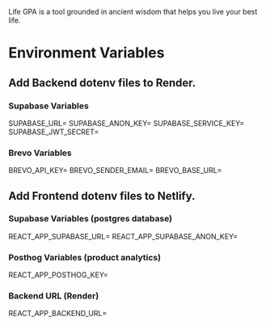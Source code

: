 Life GPA is a tool grounded in ancient wisdom that helps you live your best life.

# Environment Variables

## Add Backend dotenv files to Render.
### Supabase Variables
SUPABASE_URL=
SUPABASE_ANON_KEY=
SUPABASE_SERVICE_KEY=
SUPABASE_JWT_SECRET=

### Brevo Variables
BREVO_API_KEY=
BREVO_SENDER_EMAIL=
BREVO_BASE_URL=

## Add Frontend dotenv files to Netlify.
### Supabase Variables (postgres database)
REACT_APP_SUPABASE_URL=
REACT_APP_SUPABASE_ANON_KEY=

### Posthog Variables (product analytics)
REACT_APP_POSTHOG_KEY=

### Backend URL (Render)
REACT_APP_BACKEND_URL=
